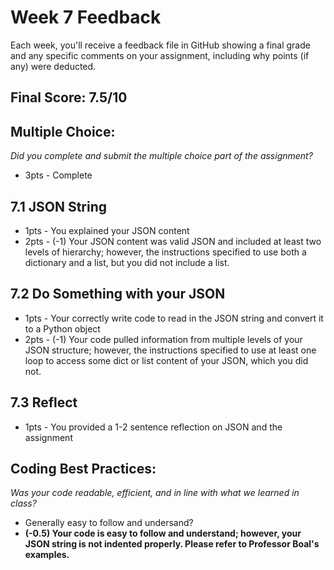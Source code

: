 # Week 7 Feedback
Each week, you'll receive a feedback file in GitHub showing a final grade and any specific comments on your assignment, including why points (if any) were deducted.


## Final Score: 7.5/10

## Multiple Choice:
_Did you complete and submit the multiple choice part of the assignment?_
* 3pts - Complete


## 7.1 JSON String
* 1pts - You explained your JSON content
* 2pts - (-1) Your JSON content was valid JSON and included at least two levels of hierarchy; however, the instructions specified to use both a dictionary and a list, but you did not include a list.

## 7.2 Do Something with your JSON
* 1pts - Your correctly write code to read in the JSON string and convert it to a Python object
* 2pts - (-1) Your code pulled information from multiple levels of your JSON structure; however, the instructions specified to use at least one loop to access some dict or list content of your JSON, which you did not.

## 7.3 Reflect
* 1pts - You provided a 1-2 sentence reflection on JSON and the assignment

## Coding Best Practices:
_Was your code readable, efficient, and in line with what we learned in class?_
* Generally easy to follow and undersand?
* **(-0.5) Your code is easy to follow and understand; however, your JSON string is not indented properly. Please refer to Professor Boal's examples.**
